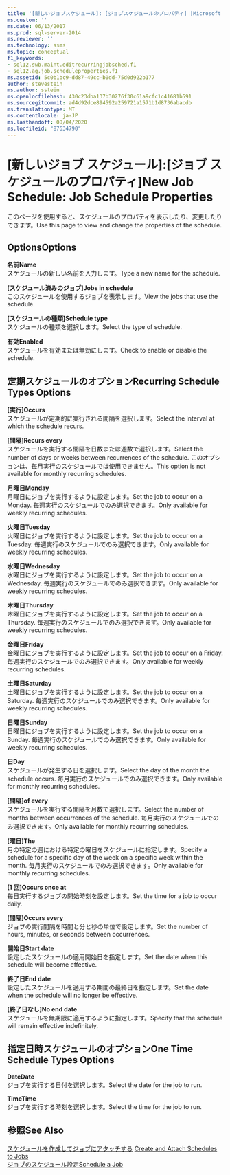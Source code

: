 ```yaml
---
title: '[新しいジョブスケジュール]: [ジョブスケジュールのプロパティ] |Microsoft Docs'
ms.custom: ''
ms.date: 06/13/2017
ms.prod: sql-server-2014
ms.reviewer: ''
ms.technology: ssms
ms.topic: conceptual
f1_keywords:
- sql12.swb.maint.editrecurringjobsched.f1
- sql12.ag.job.scheduleproperties.f1
ms.assetid: 5c0b1bc9-dd87-49cc-b0dd-75d0d922b177
author: stevestein
ms.author: sstein
ms.openlocfilehash: 430c23dba137b30276f30c61a9cfc1c41681b591
ms.sourcegitcommit: ad4d92dce894592a259721a1571b1d8736abacdb
ms.translationtype: MT
ms.contentlocale: ja-JP
ms.lasthandoff: 08/04/2020
ms.locfileid: "87634790"
---
```

# <a name="new-job-schedule-job-schedule-properties"></a><span data-ttu-id="e491c-102">[新しいジョブ スケジュール]:[ジョブ スケジュールのプロパティ]</span><span class="sxs-lookup"><span data-stu-id="e491c-102">New Job Schedule: Job Schedule Properties</span></span>
  <span data-ttu-id="e491c-103">このページを使用すると、スケジュールのプロパティを表示したり、変更したりできます。</span><span class="sxs-lookup"><span data-stu-id="e491c-103">Use this page to view and change the properties of the schedule.</span></span>  
  
## <a name="options"></a><span data-ttu-id="e491c-104">Options</span><span class="sxs-lookup"><span data-stu-id="e491c-104">Options</span></span>  
 <span data-ttu-id="e491c-105">**名前**</span><span class="sxs-lookup"><span data-stu-id="e491c-105">**Name**</span></span>  
 <span data-ttu-id="e491c-106">スケジュールの新しい名前を入力します。</span><span class="sxs-lookup"><span data-stu-id="e491c-106">Type a new name for the schedule.</span></span>  
  
 <span data-ttu-id="e491c-107">**[スケジュール済みのジョブ]**</span><span class="sxs-lookup"><span data-stu-id="e491c-107">**Jobs in schedule**</span></span>  
 <span data-ttu-id="e491c-108">このスケジュールを使用するジョブを表示します。</span><span class="sxs-lookup"><span data-stu-id="e491c-108">View the jobs that use the schedule.</span></span>  
  
 <span data-ttu-id="e491c-109">**[スケジュールの種類]**</span><span class="sxs-lookup"><span data-stu-id="e491c-109">**Schedule type**</span></span>  
 <span data-ttu-id="e491c-110">スケジュールの種類を選択します。</span><span class="sxs-lookup"><span data-stu-id="e491c-110">Select the type of schedule.</span></span>  
  
 <span data-ttu-id="e491c-111">**有効**</span><span class="sxs-lookup"><span data-stu-id="e491c-111">**Enabled**</span></span>  
 <span data-ttu-id="e491c-112">スケジュールを有効または無効にします。</span><span class="sxs-lookup"><span data-stu-id="e491c-112">Check to enable or disable the schedule.</span></span>  
  
## <a name="recurring-schedule-types-options"></a><span data-ttu-id="e491c-113">定期スケジュールのオプション</span><span class="sxs-lookup"><span data-stu-id="e491c-113">Recurring Schedule Types Options</span></span>  
 <span data-ttu-id="e491c-114">**[実行]**</span><span class="sxs-lookup"><span data-stu-id="e491c-114">**Occurs**</span></span>  
 <span data-ttu-id="e491c-115">スケジュールが定期的に実行される間隔を選択します。</span><span class="sxs-lookup"><span data-stu-id="e491c-115">Select the interval at which the schedule recurs.</span></span>  
  
 <span data-ttu-id="e491c-116">**[間隔]**</span><span class="sxs-lookup"><span data-stu-id="e491c-116">**Recurs every**</span></span>  
 <span data-ttu-id="e491c-117">スケジュールを実行する間隔を日数または週数で選択します。</span><span class="sxs-lookup"><span data-stu-id="e491c-117">Select the number of days or weeks between recurrences of the schedule.</span></span> <span data-ttu-id="e491c-118">このオプションは、毎月実行のスケジュールでは使用できません。</span><span class="sxs-lookup"><span data-stu-id="e491c-118">This option is not available for monthly recurring schedules.</span></span>  
  
 <span data-ttu-id="e491c-119">**月曜日**</span><span class="sxs-lookup"><span data-stu-id="e491c-119">**Monday**</span></span>  
 <span data-ttu-id="e491c-120">月曜日にジョブを実行するように設定します。</span><span class="sxs-lookup"><span data-stu-id="e491c-120">Set the job to occur on a Monday.</span></span> <span data-ttu-id="e491c-121">毎週実行のスケジュールでのみ選択できます。</span><span class="sxs-lookup"><span data-stu-id="e491c-121">Only available for weekly recurring schedules.</span></span>  
  
 <span data-ttu-id="e491c-122">**火曜日**</span><span class="sxs-lookup"><span data-stu-id="e491c-122">**Tuesday**</span></span>  
 <span data-ttu-id="e491c-123">火曜日にジョブを実行するように設定します。</span><span class="sxs-lookup"><span data-stu-id="e491c-123">Set the job to occur on a Tuesday.</span></span> <span data-ttu-id="e491c-124">毎週実行のスケジュールでのみ選択できます。</span><span class="sxs-lookup"><span data-stu-id="e491c-124">Only available for weekly recurring schedules.</span></span>  
  
 <span data-ttu-id="e491c-125">**水曜日**</span><span class="sxs-lookup"><span data-stu-id="e491c-125">**Wednesday**</span></span>  
 <span data-ttu-id="e491c-126">水曜日にジョブを実行するように設定します。</span><span class="sxs-lookup"><span data-stu-id="e491c-126">Set the job to occur on a Wednesday.</span></span> <span data-ttu-id="e491c-127">毎週実行のスケジュールでのみ選択できます。</span><span class="sxs-lookup"><span data-stu-id="e491c-127">Only available for weekly recurring schedules.</span></span>  
  
 <span data-ttu-id="e491c-128">**木曜日**</span><span class="sxs-lookup"><span data-stu-id="e491c-128">**Thursday**</span></span>  
 <span data-ttu-id="e491c-129">木曜日にジョブを実行するように設定します。</span><span class="sxs-lookup"><span data-stu-id="e491c-129">Set the job to occur on a Thursday.</span></span> <span data-ttu-id="e491c-130">毎週実行のスケジュールでのみ選択できます。</span><span class="sxs-lookup"><span data-stu-id="e491c-130">Only available for weekly recurring schedules.</span></span>  
  
 <span data-ttu-id="e491c-131">**金曜日**</span><span class="sxs-lookup"><span data-stu-id="e491c-131">**Friday**</span></span>  
 <span data-ttu-id="e491c-132">金曜日にジョブを実行するように設定します。</span><span class="sxs-lookup"><span data-stu-id="e491c-132">Set the job to occur on a Friday.</span></span> <span data-ttu-id="e491c-133">毎週実行のスケジュールでのみ選択できます。</span><span class="sxs-lookup"><span data-stu-id="e491c-133">Only available for weekly recurring schedules.</span></span>  
  
 <span data-ttu-id="e491c-134">**土曜日**</span><span class="sxs-lookup"><span data-stu-id="e491c-134">**Saturday**</span></span>  
 <span data-ttu-id="e491c-135">土曜日にジョブを実行するように設定します。</span><span class="sxs-lookup"><span data-stu-id="e491c-135">Set the job to occur on a Saturday.</span></span> <span data-ttu-id="e491c-136">毎週実行のスケジュールでのみ選択できます。</span><span class="sxs-lookup"><span data-stu-id="e491c-136">Only available for weekly recurring schedules.</span></span>  
  
 <span data-ttu-id="e491c-137">**日曜日**</span><span class="sxs-lookup"><span data-stu-id="e491c-137">**Sunday**</span></span>  
 <span data-ttu-id="e491c-138">日曜日にジョブを実行するように設定します。</span><span class="sxs-lookup"><span data-stu-id="e491c-138">Set the job to occur on a Sunday.</span></span> <span data-ttu-id="e491c-139">毎週実行のスケジュールでのみ選択できます。</span><span class="sxs-lookup"><span data-stu-id="e491c-139">Only available for weekly recurring schedules.</span></span>  
  
 <span data-ttu-id="e491c-140">**日**</span><span class="sxs-lookup"><span data-stu-id="e491c-140">**Day**</span></span>  
 <span data-ttu-id="e491c-141">スケジュールが発生する日を選択します。</span><span class="sxs-lookup"><span data-stu-id="e491c-141">Select the day of the month the schedule occurs.</span></span> <span data-ttu-id="e491c-142">毎月実行のスケジュールでのみ選択できます。</span><span class="sxs-lookup"><span data-stu-id="e491c-142">Only available for monthly recurring schedules.</span></span>  
  
 <span data-ttu-id="e491c-143">**[間隔]**</span><span class="sxs-lookup"><span data-stu-id="e491c-143">**of every**</span></span>  
 <span data-ttu-id="e491c-144">スケジュールを実行する間隔を月数で選択します。</span><span class="sxs-lookup"><span data-stu-id="e491c-144">Select the number of months between occurrences of the schedule.</span></span> <span data-ttu-id="e491c-145">毎月実行のスケジュールでのみ選択できます。</span><span class="sxs-lookup"><span data-stu-id="e491c-145">Only available for monthly recurring schedules.</span></span>  
  
 <span data-ttu-id="e491c-146">**[曜日]**</span><span class="sxs-lookup"><span data-stu-id="e491c-146">**The**</span></span>  
 <span data-ttu-id="e491c-147">月の特定の週における特定の曜日をスケジュールに指定します。</span><span class="sxs-lookup"><span data-stu-id="e491c-147">Specify a schedule for a specific day of the week on a specific week within the month.</span></span> <span data-ttu-id="e491c-148">毎月実行のスケジュールでのみ選択できます。</span><span class="sxs-lookup"><span data-stu-id="e491c-148">Only available for monthly recurring schedules.</span></span>  
  
 <span data-ttu-id="e491c-149">**[1 回]**</span><span class="sxs-lookup"><span data-stu-id="e491c-149">**Occurs once at**</span></span>  
 <span data-ttu-id="e491c-150">毎日実行するジョブの開始時刻を設定します。</span><span class="sxs-lookup"><span data-stu-id="e491c-150">Set the time for a job to occur daily.</span></span>  
  
 <span data-ttu-id="e491c-151">**[間隔]**</span><span class="sxs-lookup"><span data-stu-id="e491c-151">**Occurs every**</span></span>  
 <span data-ttu-id="e491c-152">ジョブの実行間隔を時間と分と秒の単位で設定します。</span><span class="sxs-lookup"><span data-stu-id="e491c-152">Set the number of hours, minutes, or seconds between occurrences.</span></span>  
  
 <span data-ttu-id="e491c-153">**開始日**</span><span class="sxs-lookup"><span data-stu-id="e491c-153">**Start date**</span></span>  
 <span data-ttu-id="e491c-154">設定したスケジュールの適用開始日を指定します。</span><span class="sxs-lookup"><span data-stu-id="e491c-154">Set the date when this schedule will become effective.</span></span>  
  
 <span data-ttu-id="e491c-155">**終了日**</span><span class="sxs-lookup"><span data-stu-id="e491c-155">**End date**</span></span>  
 <span data-ttu-id="e491c-156">設定したスケジュールを適用する期間の最終日を指定します。</span><span class="sxs-lookup"><span data-stu-id="e491c-156">Set the date when the schedule will no longer be effective.</span></span>  
  
 <span data-ttu-id="e491c-157">**[終了日なし]**</span><span class="sxs-lookup"><span data-stu-id="e491c-157">**No end date**</span></span>  
 <span data-ttu-id="e491c-158">スケジュールを無期限に適用するように指定します。</span><span class="sxs-lookup"><span data-stu-id="e491c-158">Specify that the schedule will remain effective indefinitely.</span></span>  
  
## <a name="one-time-schedule-types-options"></a><span data-ttu-id="e491c-159">指定日時スケジュールのオプション</span><span class="sxs-lookup"><span data-stu-id="e491c-159">One Time Schedule Types Options</span></span>  
 <span data-ttu-id="e491c-160">**Date**</span><span class="sxs-lookup"><span data-stu-id="e491c-160">**Date**</span></span>  
 <span data-ttu-id="e491c-161">ジョブを実行する日付を選択します。</span><span class="sxs-lookup"><span data-stu-id="e491c-161">Select the date for the job to run.</span></span>  
  
 <span data-ttu-id="e491c-162">**Time**</span><span class="sxs-lookup"><span data-stu-id="e491c-162">**Time**</span></span>  
 <span data-ttu-id="e491c-163">ジョブを実行する時刻を選択します。</span><span class="sxs-lookup"><span data-stu-id="e491c-163">Select the time for the job to run.</span></span>  
  
## <a name="see-also"></a><span data-ttu-id="e491c-164">参照</span><span class="sxs-lookup"><span data-stu-id="e491c-164">See Also</span></span>  
 <span data-ttu-id="e491c-165">[スケジュールを作成してジョブにアタッチする](create-and-attach-schedules-to-jobs.md) </span><span class="sxs-lookup"><span data-stu-id="e491c-165">[Create and Attach Schedules to Jobs](create-and-attach-schedules-to-jobs.md) </span></span>  
 [<span data-ttu-id="e491c-166">ジョブのスケジュール設定</span><span class="sxs-lookup"><span data-stu-id="e491c-166">Schedule a Job</span></span>](schedule-a-job.md)  
  
  
